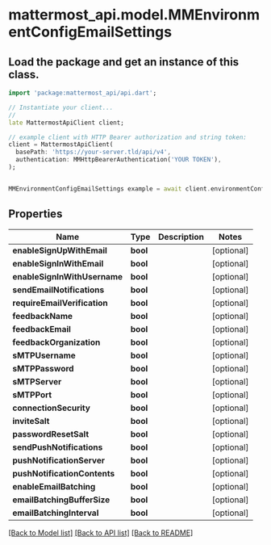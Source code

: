 # mattermost_api.model.MMEnvironmentConfigEmailSettings

## Load the package and get an instance of this class.
```dart
import 'package:mattermost_api/api.dart';

// Instantiate your client...
//
late MattermostApiClient client;

// example client with HTTP Bearer authorization and string token:
client = MattermostApiClient(
  basePath: 'https://your-server.tld/api/v4',
  authentication: MMHttpBearerAuthentication('YOUR TOKEN'),
);


MMEnvironmentConfigEmailSettings example = await client.environmentConfigEmailSettings.FUNCTION_THAT_RETURNS_THIS_CLASS();

```

## Properties
Name | Type | Description | Notes
------------ | ------------- | ------------- | -------------
**enableSignUpWithEmail** | **bool** |  | [optional] 
**enableSignInWithEmail** | **bool** |  | [optional] 
**enableSignInWithUsername** | **bool** |  | [optional] 
**sendEmailNotifications** | **bool** |  | [optional] 
**requireEmailVerification** | **bool** |  | [optional] 
**feedbackName** | **bool** |  | [optional] 
**feedbackEmail** | **bool** |  | [optional] 
**feedbackOrganization** | **bool** |  | [optional] 
**sMTPUsername** | **bool** |  | [optional] 
**sMTPPassword** | **bool** |  | [optional] 
**sMTPServer** | **bool** |  | [optional] 
**sMTPPort** | **bool** |  | [optional] 
**connectionSecurity** | **bool** |  | [optional] 
**inviteSalt** | **bool** |  | [optional] 
**passwordResetSalt** | **bool** |  | [optional] 
**sendPushNotifications** | **bool** |  | [optional] 
**pushNotificationServer** | **bool** |  | [optional] 
**pushNotificationContents** | **bool** |  | [optional] 
**enableEmailBatching** | **bool** |  | [optional] 
**emailBatchingBufferSize** | **bool** |  | [optional] 
**emailBatchingInterval** | **bool** |  | [optional] 

[[Back to Model list]](../GENERATED_README.md#documentation-for-models) [[Back to API list]](../GENERATED_README.md#documentation-for-api-endpoints) [[Back to README]](../GENERATED_README.md)


